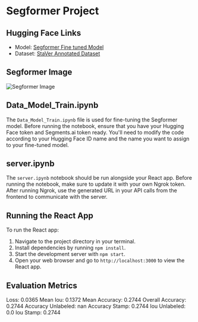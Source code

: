 # Segformer Project

## Hugging Face Links
- Model: [Segformer Fine tuned Model](https://huggingface.co/AliShah07/segformer-b0-finetuned-segments-stamp-verification2)
- Dataset: [StaVer Annotated Dataset](https://huggingface.co/datasets/AliShah07/stamp-verification)

## Segformer Image
![Segformer Image](https://huggingface.co/datasets/huggingface/documentation-images/resolve/main/segformer_architecture.png)

## Data_Model_Train.ipynb
The `Data_Model_Train.ipynb` file is used for fine-tuning the Segformer model. Before running the notebook, ensure that you have your Hugging Face token and Segments.ai token ready. You'll need to modify the code according to your Hugging Face ID name and the name you want to assign to your fine-tuned model.

## server.ipynb
The `server.ipynb` notebook should be run alongside your React app. Before running the notebook, make sure to update it with your own Ngrok token. After running Ngrok, use the generated URL in your API calls from the frontend to communicate with the server.

## Running the React App
To run the React app:
1. Navigate to the project directory in your terminal.
2. Install dependencies by running `npm install`.
3. Start the development server with `npm start`.
4. Open your web browser and go to `http://localhost:3000` to view the React app.

## Evaluation Metrics
Loss: 0.0365
Mean Iou: 0.1372
Mean Accuracy: 0.2744
Overall Accuracy: 0.2744
Accuracy Unlabeled: nan
Accuracy Stamp: 0.2744
Iou Unlabeled: 0.0
Iou Stamp: 0.2744
